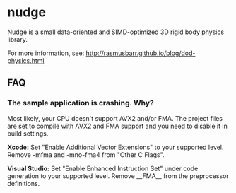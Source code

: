 # nudge

Nudge is a small data-oriented and SIMD-optimized 3D rigid body physics library.

For more information, see: http://rasmusbarr.github.io/blog/dod-physics.html

## FAQ

### The sample application is crashing. Why?

Most likely, your CPU doesn't support AVX2 and/or FMA. The project files are set to compile with AVX2 and FMA support and you need to disable it in build settings.

**Xcode:** Set "Enable Additional Vector Extensions" to your supported level. Remove -mfma and -mno-fma4 from "Other C Flags".

**Visual Studio:** Set "Enable Enhanced Instruction Set" under code generation to your supported level. Remove \_\_FMA\_\_ from the preprocessor definitions.
